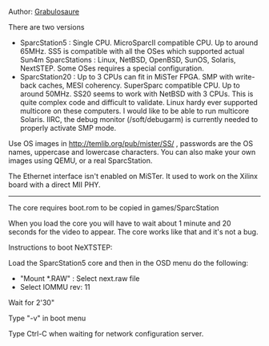 
Author: [Grabulosaure](https://github.com/Grabulosaure)

There are two versions
- SparcStation5 : Single CPU. MicroSparcII compatible CPU. Up to around 65MHz. SS5 is compatible with all the OSes which supported actual Sun4m SparcStations : Linux, NetBSD, OpenBSD, SunOS, Solaris, NextSTEP. Some OSes requires a special configuration.
- SparcStation20 : Up to 3 CPUs can fit in MiSTer FPGA. SMP with write-back caches, MESI coherency. SuperSparc compatible CPU. Up to around 50MHz. SS20 seems to work with NetBSD with 3 CPUs. This is quite complex code and difficult to validate. Linux hardy ever supported multicore on these computers. I would like to be able to run multicore Solaris. IIRC, the debug monitor (/soft/debugarm) is currently needed to properly activate SMP mode.

Use OS images in http://temlib.org/pub/mister/SS/ , passwords are the OS names, uppercase and lowercase characters. You can also make your own images using QEMU, or a real SparcStation.

The Ethernet interface isn't enabled on MiSTer. It used to work on the Xilinx board with a direct MII PHY.
___
The core requires boot.rom to be copied in games/SparcStation

When you load the core you will have to wait about 1 minute and 20 seconds
for the video to appear. The core works like that and it's not a bug.

Instructions to boot NeXTSTEP:

Load the SparcStation5 core and then in the OSD menu do the following:
- "Mount *.RAW" : Select next.raw file
- Select IOMMU rev: 11

Wait for 2'30"

Type "-v" in boot menu

Type Ctrl-C when waiting for network configuration server.




